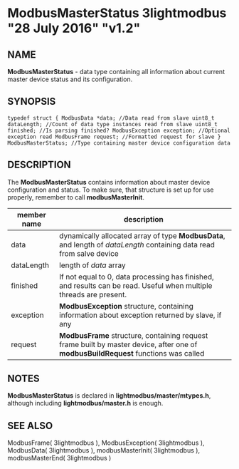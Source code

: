 # ModbusMasterStatus 3lightmodbus "28 July 2016" "v1.2"

## NAME
**ModbusMasterStatus** - data type containing all information about current master device status and its configuration.

## SYNOPSIS
`typedef struct
	{
		ModbusData *data; //Data read from slave
		uint8_t dataLength; //Count of data type instances read from slave
		uint8_t finished; //Is parsing finished?
		ModbusException exception; //Optional exception read
		ModbusFrame request; //Formatted request for slave
	} ModbusMasterStatus; //Type containing master device configuration data`

## DESCRIPTION
The **ModbusMasterStatus** contains information about master device configuration and status. To make sure, that structure is set up for use properly,
remember to call **modbusMasterInit**.

| member name    | description                                                                                          |
|----------------|------------------------------------------------------------------------------------------------------|
| data           | dynamically allocated array of type **ModbusData**, and length of *dataLength* containing data read from salve device |
| dataLength     | length of *data* array                                                                               |
| finished       | If not equal to 0, data processing has finished, and results can be read. Useful when multiple threads are present. |
| exception      | **ModbusException** structure, containing information about exception returned by slave, if any      |
| request        | **ModbusFrame** structure, containing request frame built by master device, after one of **modbusBuildRequest** functions was called |

## NOTES
**ModbusMasterStatus** is declared in **lightmodbus/master/mtypes.h**, although including **lightmodbus/master.h** is enough.

## SEE ALSO
ModbusFrame( 3lightmodbus ), ModbusException( 3lightmodbus ), ModbusData( 3lightmodbus ), modbusMasterInit( 3lightmodbus ), modbusMasterEnd( 3lightmodbus )
